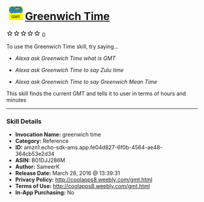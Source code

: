 # &nbsp;<img src="skill_icon" alt="Greenwich Time icon" width="36"> [Greenwich Time](http://alexa.amazon.com/#skills/amzn1.echo-sdk-ams.app.fe04d827-6f0b-4564-ae48-364cb53e2d34)
![0 stars](../../images/ic_star_border_black_18dp_1x.png)![0 stars](../../images/ic_star_border_black_18dp_1x.png)![0 stars](../../images/ic_star_border_black_18dp_1x.png)![0 stars](../../images/ic_star_border_black_18dp_1x.png)![0 stars](../../images/ic_star_border_black_18dp_1x.png) 0

To use the Greenwich Time skill, try saying...

* *Alexa ask Greenwich Time what is GMT*

* *Alexa ask Greenwich Time to say Zulu time*

* *Alexa ask Greenwich Time to say Greenwich Mean Time*

This skill finds the current GMT and tells it to user in terms of hours and minutes

***

### Skill Details

* **Invocation Name:** greenwich time
* **Category:** Reference
* **ID:** amzn1.echo-sdk-ams.app.fe04d827-6f0b-4564-ae48-364cb53e2d34
* **ASIN:** B01DJJ286M
* **Author:** SameerK
* **Release Date:** March 28, 2016 @ 13:39:31
* **Privacy Policy:** http://coolapps8.weebly.com/gmt.html
* **Terms of Use:** http://coolapps8.weebly.com/gmt.html
* **In-App Purchasing:** No
